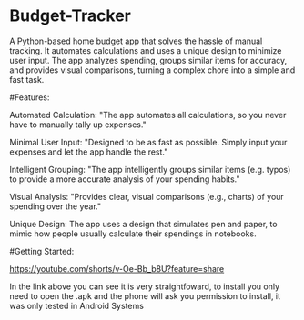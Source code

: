 # Budget-Tracker
A Python-based home budget app that solves the hassle of manual tracking. It automates calculations and uses a unique design to minimize user input. The app analyzes spending, groups similar items for accuracy, and provides visual comparisons, turning a complex chore into a simple and fast task.

#Features:

Automated Calculation: "The app automates all calculations, so you never have to manually tally up expenses."

Minimal User Input: "Designed to be as fast as possible. Simply input your expenses and let the app handle the rest."

Intelligent Grouping: "The app intelligently groups similar items (e.g. typos) to provide a more accurate analysis of your spending habits."

Visual Analysis: "Provides clear, visual comparisons (e.g., charts) of your spending over the year."

Unique Design: The app uses a design that simulates pen and paper, to mimic how people usually calculate their spendings in notebooks.

#Getting Started:

https://youtube.com/shorts/v-Oe-Bb_b8U?feature=share

In the link above you can see it is very straightfoward, to install you only need to open the .apk and the phone will ask you permission to install, it was only tested in Android Systems

